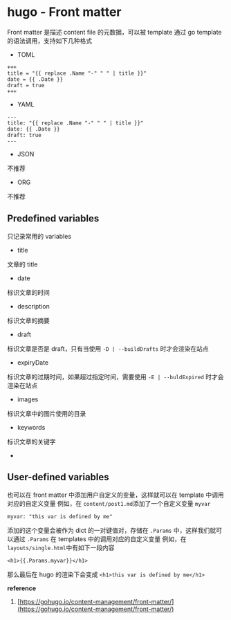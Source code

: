 # hugo - Front matter


Front matter 是描述 content file 的元数据，可以被 template 通过 go template 的语法调用，支持如下几种格式

- TOML
```
+++
title = "{{ replace .Name "-" " " | title }}"
date = {{ .Date }}
draft = true
+++
```

- YAML
```
---
title: "{{ replace .Name "-" " " | title }}"
date: {{ .Date }}
draft: true
---
```

- JSON

不推荐

- ORG

不推荐
## Predefined variables
只记录常用的 variables

- title

文章的 title

- date

标识文章的时间

- description

标识文章的摘要

- draft

标识文章是否是 draft，只有当使用 `-D | --buildDrafts` 时才会渲染在站点

- expiryDate

标识文章的过期时间，如果超过指定时间，需要使用 `-E | --buldExpired` 时才会渲染在站点

- images

标识文章中的图片使用的目录

- keywords

标识文章的关键字

- 

## User-defined variables
也可以在 front matter 中添加用户自定义的变量，这样就可以在 template 中调用对应的自定义变量
例如，在 `content/post1.md`添加了一个自定义变量 `myvar`
```
myvar: "this var is defined by me"
```
添加的这个变量会被作为 dict 的一对键值对，存储在 `.Params` 中，这样我们就可以通过 `.Params` 在 templates 中的调用对应的自定义变量
例如，在 `layouts/single.html`中有如下一段内容
```
<h1>{{.Params.myvar}}</h1>
```
那么最后在 hugo 的渲染下会变成 `<h1>this var is defined by me</h1>`



**reference**

1. [https://gohugo.io/content-management/front-matter/](https://gohugo.io/content-management/front-matter/)
